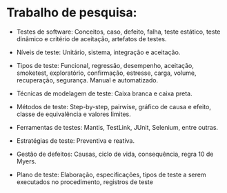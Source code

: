 # Trabalho de pesquisa:

* Testes de software: Conceitos, caso, defeito, falha, teste estático, teste dinâmico e critério de aceitação, artefatos de testes.

* Níveis de teste: Unitário, sistema, integração e aceitação.

* Tipos de teste: Funcional, regressão, desempenho, aceitação, smoketest, exploratório, confirmação, estresse, carga, volume, recuperação, segurança. Manual e automatizado.

* Técnicas de modelagem de teste: Caixa branca e caixa preta.

* Métodos de teste: Step-by-step, pairwise, gráfico de causa e efeito, classe de equivalência e valores limites.

* Ferramentas de testes: Mantis, TestLink, JUnit, Selenium, entre outras.

* Estratégias de teste: Preventiva e reativa.

* Gestão de defeitos: Causas, ciclo de vida, consequência, regra 10 de Myers.

* Plano de teste: Elaboração, especificações, tipos de teste a serem executados no procedimento, registros de teste
